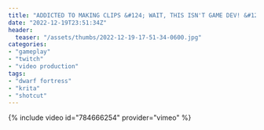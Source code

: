```yaml
---
title: "ADDICTED TO MAKING CLIPS &#124; WAIT, THIS ISN'T GAME DEV! &#124; WILL I SURVIVE THE BITRATE WINTER?"
date: "2022-12-19T23:51:34Z"
header:
  teaser: "/assets/thumbs/2022-12-19-17-51-34-0600.jpg"
categories:
- "gameplay"
- "twitch"
- "video production"
tags:
- "dwarf fortress"
- "krita"
- "shotcut"
---
```

{% include video id="784666254" provider="vimeo" %}
